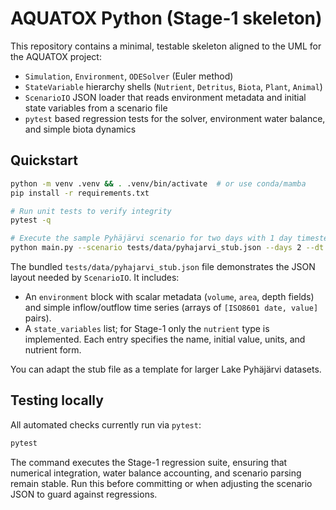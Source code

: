 # AQUATOX Python (Stage-1 skeleton)

This repository contains a minimal, testable skeleton aligned to the UML for the
AQUATOX project:

- `Simulation`, `Environment`, `ODESolver` (Euler method)
- `StateVariable` hierarchy shells (`Nutrient`, `Detritus`, `Biota`, `Plant`, `Animal`)
- `ScenarioIO` JSON loader that reads environment metadata and initial state
  variables from a scenario file
- `pytest` based regression tests for the solver, environment water balance, and
  simple biota dynamics

## Quickstart

```bash
python -m venv .venv && . .venv/bin/activate  # or use conda/mamba
pip install -r requirements.txt

# Run unit tests to verify integrity
pytest -q

# Execute the sample Pyhäjärvi scenario for two days with 1 day timestep
python main.py --scenario tests/data/pyhajarvi_stub.json --days 2 --dt 1
```

The bundled `tests/data/pyhajarvi_stub.json` file demonstrates the JSON layout
needed by `ScenarioIO`. It includes:

- An `environment` block with scalar metadata (`volume`, `area`, depth fields)
  and simple inflow/outflow time series (arrays of `[ISO8601 date, value]`
  pairs).
- A `state_variables` list; for Stage-1 only the `nutrient` type is
  implemented. Each entry specifies the name, initial value, units, and
  nutrient form.

You can adapt the stub file as a template for larger Lake Pyhäjärvi datasets.

## Testing locally

All automated checks currently run via `pytest`:

```bash
pytest
```

The command executes the Stage-1 regression suite, ensuring that numerical
integration, water balance accounting, and scenario parsing remain stable. Run
this before committing or when adjusting the scenario JSON to guard against
regressions.
